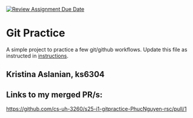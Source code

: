 [![Review Assignment Due Date](https://classroom.github.com/assets/deadline-readme-button-22041afd0340ce965d47ae6ef1cefeee28c7c493a6346c4f15d667ab976d596c.svg)](https://classroom.github.com/a/o3CCpRie)
# Git Practice
A simple project to practice a few git/github workflows.  Update this file as instructed in [instructions](./instructions.md).

## Kristina Aslanian, ks6304

## Links to my merged PR/s:
https://github.com/cs-uh-3260/s25-i1-gitpractice-PhucNguyen-rsc/pull/1
